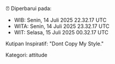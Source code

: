 ⏰ Diperbarui pada:
- WIB: Senin, 14 Juli 2025 22.32.17 UTC
- WITA: Senin, 14 Juli 2025 23.32.17 UTC
- WIT: Selasa, 15 Juli 2025 00.32.17 UTC

Kutipan Inspiratif:
"Dont Copy My Style."


Kategori: attitude

